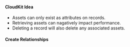 #### CloudKit Idea
- Assets can only exist as attributes on records.
- Retrieving assets can nagatively impact performance.
- Deleting a record will also delete any associated assets.

#### Create Relationships
 
